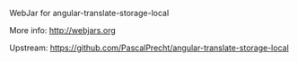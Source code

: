 WebJar for angular-translate-storage-local

More info: http://webjars.org

Upstream: https://github.com/PascalPrecht/angular-translate-storage-local
